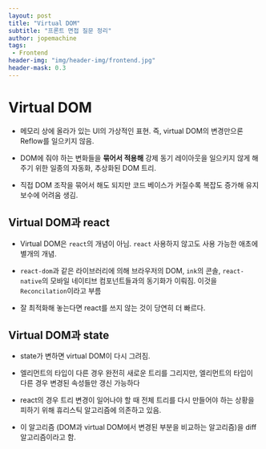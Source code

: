 ```yaml
---
layout: post
title: "Virtual DOM"
subtitle: "프론트 면접 질문 정리"
author: jopemachine
tags: 
 - Frontend
header-img: "img/header-img/frontend.jpg"
header-mask: 0.3
---
```


# Virtual DOM

- 메모리 상에 올라가 있는 UI의 가상적인 표현. 즉, virtual DOM의 변경만으론 Reflow를 일으키지 않음. 

- DOM에 줘야 하는 변화들을 **묶어서 적용해** 강제 동기 레이아웃을 일으키지 않게 해 주기 위한 일종의 자동화, 추상화된 DOM 트리.

- 직접 DOM 조작을 묶어서 해도 되지만 코드 베이스가 커질수록 복잡도 증가해 유지 보수에 어려움 생김.

## Virtual DOM과 react

- Virtual DOM은 `react`의 개념이 아님. `react` 사용하지 않고도 사용 가능한 애초에 별개의 개념.

- `react-dom`과 같은 라이브러리에 의해 브라우저의 DOM, `ink`의 콘솔, `react-native`의 모바일 네이티브 컴포넌트들과의 동기화가 이뤄짐. 이것을 `Reconcilation`이라고 부름

- 잘 최적화해 놓는다면 react를 쓰지 않는 것이 당연히 더 빠르다.

## Virtual DOM과 state

- state가 변하면 virtual DOM이 다시 그려짐.

- 엘리먼트의 타입이 다른 경우 완전히 새로운 트리를 그리지만, 엘리먼트의 타입이 다른 경우 변경된 속성들만 갱신 가능하다

- react의 경우 트리 변경이 일어나야 할 때 전체 트리를 다시 만들어야 하는 상황을 피하기 위해 휴리스틱 알고리즘에 의존하고 있음.

- 이 알고리즘 (DOM과 virtual DOM에서 변경된 부분을 비교하는 알고리즘)을 diff 알고리즘이라고 함.